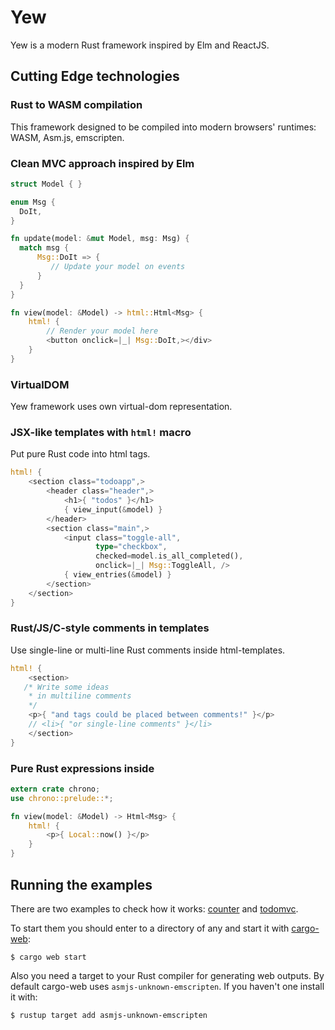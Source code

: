 # Yew

Yew is a modern Rust framework inspired by Elm and ReactJS.

## Cutting Edge technologies

### Rust to WASM compilation

This framework designed to be compiled into modern browsers' runtimes: WASM, Asm.js, emscripten.

### Clean MVC approach inspired by Elm

```rust
struct Model { }

enum Msg {
  DoIt,
}

fn update(model: &mut Model, msg: Msg) {
  match msg {
      Msg::DoIt => {
         // Update your model on events
      }
  }
}

fn view(model: &Model) -> html::Html<Msg> {
    html! {
        // Render your model here
        <button onclick=|_| Msg::DoIt,></div>
    }
}
```

### VirtualDOM

Yew framework uses own virtual-dom representation.

### JSX-like templates with `html!` macro

Put pure Rust code into html tags.

```rust
html! {
    <section class="todoapp",>
        <header class="header",>
            <h1>{ "todos" }</h1>
            { view_input(&model) }
        </header>
        <section class="main",>
            <input class="toggle-all",
                   type="checkbox",
                   checked=model.is_all_completed(),
                   onclick=|_| Msg::ToggleAll, />
            { view_entries(&model) }
        </section>
    </section>
}
```

### Rust/JS/C-style comments in templates

Use single-line or multi-line Rust comments inside html-templates.

```rust
html! {
    <section>
   /* Write some ideas
    * in multiline comments
    */
    <p>{ "and tags could be placed between comments!" }</p>
    // <li>{ "or single-line comments" }</li>
    </section>
}
```

### Pure Rust expressions inside

```rust
extern crate chrono;
use chrono::prelude::*;

fn view(model: &Model) -> Html<Msg> {
    html! {
        <p>{ Local::now() }</p>
    }
}
```

## Running the examples

There are two examples to check how it works: [counter] and [todomvc].

To start them you should enter to a directory of any and start it
with [cargo-web]:

    $ cargo web start

Also you need a target to your Rust compiler for generating web outputs. By default
cargo-web uses `asmjs-unknown-emscripten`. If you haven't one install it with:

    $ rustup target add asmjs-unknown-emscripten

[counter]: examples/counter
[todomvc]: examples/todomvc
[cargo-web]: https://github.com/koute/cargo-web
